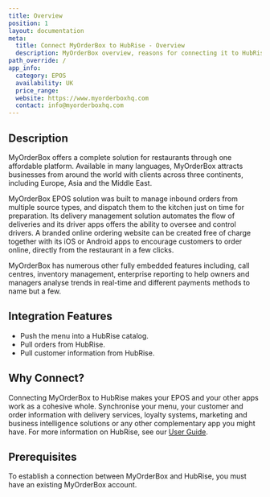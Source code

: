 ```yaml
---
title: Overview
position: 1
layout: documentation
meta:
  title: Connect MyOrderBox to HubRise - Overview
  description: MyOrderBox overview, reasons for connecting it to HubRise and summary of integrated features. Synchronise data between your EPOS and your apps.
path_override: /
app_info:
  category: EPOS
  availability: UK
  price_range:
  website: https://www.myorderboxhq.com
  contact: info@myorderboxhq.com
---
```


## Description

MyOrderBox offers a complete solution for restaurants through one affordable platform. Available in many languages, MyOrderBox attracts businesses from around the world with clients across three continents, including Europe, Asia and the Middle East.

MyOrderBox EPOS solution was built to manage inbound orders from multiple source types, and dispatch them to the kitchen just on time for preparation. Its delivery management solution automates the flow of deliveries and its driver apps offers the ability to oversee and control drivers. A branded online ordering website can be created free of charge together with its iOS or Android apps to encourage customers to order online, directly from the restaurant in a few clicks.

MyOrderBox has numerous other fully embedded features including, call centres, inventory management, enterprise reporting to help owners and managers analyse trends in real-time and different payments methods to name but a few.


## Integration Features

- Push the menu into a HubRise catalog.
- Pull orders from HubRise.
- Pull customer information from HubRise.

## Why Connect?

Connecting MyOrderBox to HubRise makes your EPOS and your other apps work as a cohesive whole. Synchronise your menu, your customer and order information with delivery services, loyalty systems, marketing and business intelligence solutions or any other complementary app you might have. For more information on HubRise, see our [User Guide](/docs).


## Prerequisites

To establish a connection between MyOrderBox and HubRise, you must have an existing MyOrderBox account.